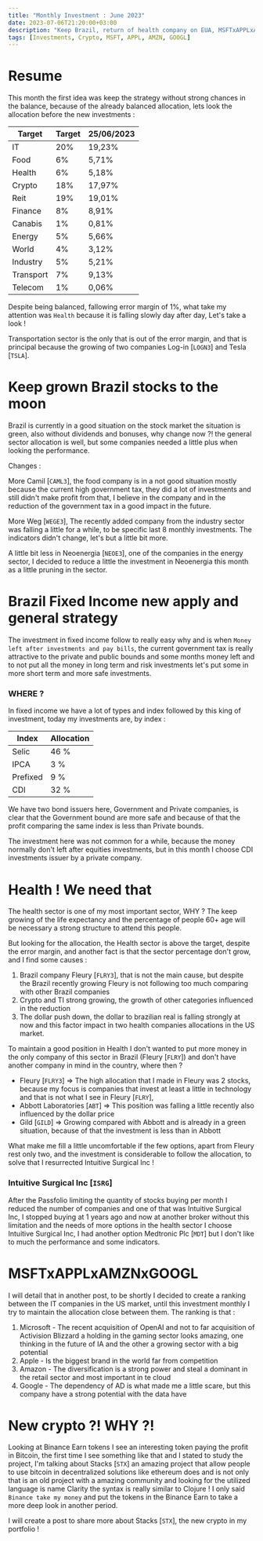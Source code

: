 ```yaml
---
title: "Monthly Investment : June 2023"
date: 2023-07-06T21:20:00+03:00
description: "Keep Brazil, return of health company on EUA, MSFTxAPPLxAMZNxGOOGL Big Tech Fight and New crypto."
tags: [Investments, Crypto, MSFT, APPL, AMZN, GOOGL]
---
```


# Resume

This month the first idea was keep the strategy without strong chances in the balance, because of the already balanced allocation, lets look the allocation before the new investments :

| Target	    | Target	 | 25/06/2023 |
|------------|---------|------------|
| IT	        | 20%	    | 19,23%     |
| Food	      | 6%	    | 5,71%      |
| Health	    | 6%	    | 5,18%      |
| Crypto	    | 18%	    | 17,97%     |
| Reit	      | 19%	    | 19,01%     |
| Finance	   | 8%	    | 8,91%      |
| Canabis	   | 1%	    | 0,81%      |
| Energy	    | 5%	    | 5,66%      |
| World	     | 4%	    | 3,12%      |
| Industry	  | 5%	    | 5,21%      |
| Transport	 | 7%	    | 9,13%      |
| Telecom	   | 1%	    | 0,06%      |

Despite being balanced, fallowing error margin of 1%, what take my attention was `Health` because it is falling slowly day after day, Let's take a look !

Transportation sector is the only that is out of the error margin, and that is principal because the growing of two companies Log-in [`LOGN3`] and Tesla [`TSLA`].

# Keep grown Brazil stocks to the moon

Brazil is currently in a good situation on the stock market the situation is green, also without dividends and bonuses, why change now ?! the general sector allocation is well, but some companies needed a little plus when looking the performance.

Changes :

More Camil [`CAML3`], the food company is in a not good situation mostly because the current high government tax, they did a lot of investments and still didn't make profit from that, I believe in the company and in the reduction of the government tax in a good impact in the future.

More Weg [`WEGE3`], The recently added company from the industry sector was falling a little for a while, to be specific last 8 monthly investments. The indicators didn't change, let's but a little bit more.

A little bit less in Neoenergia [`NEOE3`], one of the companies in the energy sector, I decided to reduce a little the investment in Neoenergia this month as a little pruning in the sector.

# Brazil Fixed Income new apply and general strategy 

The investment in fixed income follow to really easy why and is when `Money left after investments and pay bills`, the current government tax is really attractive to the private and public bounds and some months money left and to not put all the money in long term and risk investments let's put some in more short term and more safe investments.

### WHERE ?

In fixed income we have a lot of types and index followed by this king of investment, today my investments are, by index :

| Index    | Allocation |
|----------|------------|
| Selic    | 46 %       |
| IPCA     | 3  %       |
| Prefixed | 9  %       |
| CDI      | 32 %       |

We have two bond issuers here, Government and Private companies, is clear that the Government bound are more safe and because of that the profit comparing the same index is less than Private bounds.

The investment here was not common for a while, because the money normally don't left after equities investments, but in this month I choose CDI investments issuer by a private company.

# Health ! We need that

The health sector is one of my most important sector, WHY ? The keep growing of the life expectancy and the percentage of people 60+ age will be necessary a strong structure to attend this people.

But looking for the allocation, the Health sector is above the target, despite the error margin, and another fact is that the sector percentage don't grow, and I find some causes : 

1. Brazil company Fleury [`FLRY3`], that is not the main cause, but despite the Brazil recently growing Fleury is not following too much comparing with other Brazil companies
2. Crypto and TI strong growing, the growth of other categories influenced in the reduction
3. The dollar push down, the dollar to brazilian real is falling strongly at now and this factor impact in two health companies allocations in the US market. 

To maintain a good position in Health I don't wanted to put more money in the only company of this sector in Brazil (Fleury [`FLRY`]) and don't have another company in mind in the country, where then ?

- Fleury [`FLRY3`] => The high allocation that I made in Fleury was 2 stocks, because my focus is companies that invest at least a little in technology and that is not what I see in Fleury [`FLRY`], 
- Abbott Laboratories [`ABT`] => This position was falling a little recently also influenced by the dollar price
- Gild [`GILD`] => Growing compared with Abbott and is already in a green situation, because of that the investment is less than in Abbott

What make me fill a little uncomfortable if the few options, apart from Fleury rest only two, and the investment is considerable to follow the allocation, to solve that I resurrected Intuitive Surgical Inc  ! 

### Intuitive Surgical Inc [`ISRG`] 

After the Passfolio limiting the quantity of stocks buying per month I reduced the number of companies and one of that was Intuitive Surgical Inc, I stopped buying at 1 years ago and now at another broker without this limitation and the needs of more options in the health sector I choose Intuitive Surgical Inc, I had another option Medtronic Plc [`MDT`] but I don't like to much the performance and some indicators.

# MSFTxAPPLxAMZNxGOOGL

I will detail that in another post, to be shortly I decided to create a ranking between the IT companies in the US market, until this investment monthly  I try to maintain the allocation close between them.
The ranking is that  :

1. Microsoft - The recent acquisition of OpenAI and not to far acquisition of Activision Blizzard a holding in the gaming sector looks amazing, one thinking in the future of IA and the other a growing sector with a big potential
2. Apple - Is the biggest brand in the world far from competition 
3. Amazon - The diversification is a strong power and steal a dominant in the retail sector and most important in te cloud 
4. Google - The dependency of AD is what made me a little scare, but this company have a strong potential with the data have  

# New crypto ?! WHY ?!

Looking at Binance Earn tokens I see an interesting token paying the profit in Bitcoin, the first time I see something like that and I stated to study the project, I'm talking about Stacks [`STX`] an amazing project that allow people to use bitcoin in decentralized solutions like ethereum does and is not only that is an old project with a amazing community and looking for the utilized language is name Clarity the syntax is really similar to Clojure ! I only said `Binance take my money` and put the tokens in the Binance Earn to take a more deep look in another period.  

I will create a post to share more about Stacks [`STX`], the new crypto in my portfolio ! 